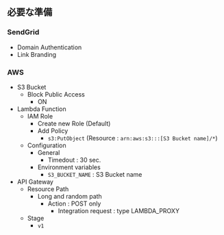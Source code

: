 ## 必要な準備

### SendGrid

- Domain Authentication
- Link Branding

### AWS

- S3 Bucket
  - Block Public Access
    - ON
- Lambda Function
  - IAM Role
    - Create new Role (Default)
    - Add Policy
      - `s3:PutObject` (Resource : `arn:aws:s3:::[S3 Bucket name]/*`)
  - Configuration
    - General
      - Timedout : 30 sec.
    - Environment variables
      - `S3_BUCKET_NAME` : S3 Bucket name
- API Gateway
  - Resource Path
    - Long and random path
      - Action : POST only
        - Integration request : type LAMBDA_PROXY
  - Stage
    - `v1`
